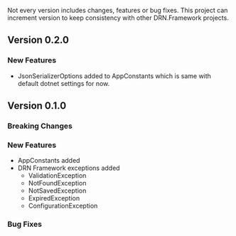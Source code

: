 Not every version includes changes, features or bug fixes. This project can increment version to keep consistency with other DRN.Framework projects.

## Version 0.2.0

### New Features

* JsonSerializerOptions added to AppConstants which is same with default dotnet settings for now.

## Version 0.1.0

### Breaking Changes

### New Features

* AppConstants added
* DRN Framework exceptions added
  * ValidationException
  * NotFoundException
  * NotSavedException
  * ExpiredException
  * ConfigurationException

### Bug Fixes